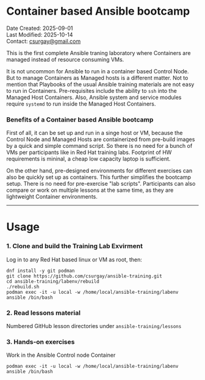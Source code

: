 # Container based Ansible bootcamp

Date Created: 2025-09-01  
Last Modified: 2025-10-14  
Contact: csurgay@gmail.com  

This is the first complete Ansible traning laboratory where Containers are managed instead of resource consuming VMs.

It is not uncommon for Ansible to run in a container based Control Node. But to manage Containers as Managed hosts is a different matter. Not to mention that Playbooks of the usual Ansible training materials are not easy to run in Containers. Pre-requisites include the ability to `ssh` into the Managed Host Containers. Also, Ansible system and service modules require `systemd` to run inside the Managed Host Containers.

### Benefits of a Container based Ansible bootcamp

First of all, it can be set up and run in a singe host or VM, because the Control Node and Managed Hosts are containerized from pre-build images by a quick and simple command script. So there is no need for a bunch of VMs per participants like in Red Hat training labs. Footprint of HW requirements is mininal, a cheap low capacity laptop is sufficient. 

On the other hand, pre-designed environments for different exercises can also be quickly set up as containers. This further simplifies the bootcamp setup. There is no need for pre-exercise "lab scripts". Participants can also compare or work on multiple lessons at the same time, as they are lightweight Container environments.

---
# Usage

### 1. Clone and build the Training Lab Exvirment

Log in to any Red Hat based linux or VM as root, then:

```
dnf install -y git podman
git clone https://github.com/csurgay/ansible-training.git
cd ansible-training/labenv/rebuild
./rebuild.sh
podman exec -it -u local -w /home/local/ansible-training/labenv ansible /bin/bash
```

### 2. Read lessons material

Numbered GitHub lesson directories under `ansible-training/lessons`

### 3. Hands-on exercises

Work in the Ansible Control node Container

```
podman exec -it -u local -w /home/local/ansible-training/labenv ansible /bin/bash
```
